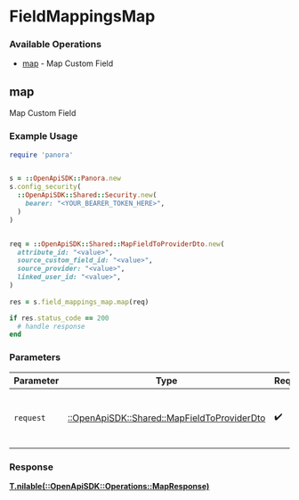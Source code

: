 # FieldMappingsMap


### Available Operations

* [map](#map) - Map Custom Field

## map

Map Custom Field

### Example Usage

```ruby
require 'panora'


s = ::OpenApiSDK::Panora.new
s.config_security(
  ::OpenApiSDK::Shared::Security.new(
    bearer: "<YOUR_BEARER_TOKEN_HERE>",
  )
)


req = ::OpenApiSDK::Shared::MapFieldToProviderDto.new(
  attribute_id: "<value>",
  source_custom_field_id: "<value>",
  source_provider: "<value>",
  linked_user_id: "<value>",
)
    
res = s.field_mappings_map.map(req)

if res.status_code == 200
  # handle response
end

```

### Parameters

| Parameter                                                                                   | Type                                                                                        | Required                                                                                    | Description                                                                                 |
| ------------------------------------------------------------------------------------------- | ------------------------------------------------------------------------------------------- | ------------------------------------------------------------------------------------------- | ------------------------------------------------------------------------------------------- |
| `request`                                                                                   | [::OpenApiSDK::Shared::MapFieldToProviderDto](../../models/shared/mapfieldtoproviderdto.md) | :heavy_check_mark:                                                                          | The request object to use for the request.                                                  |


### Response

**[T.nilable(::OpenApiSDK::Operations::MapResponse)](../../models/operations/mapresponse.md)**

